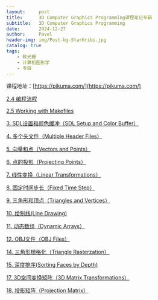 ```yaml
---
layout:     post
title:      3D Computer Graphics Programming课程笔记专辑
subtitle:   3D Computer Graphics Programming
date:       2024-12-27
author:     Pavel
header-img: img/Post-bg-StarKribi.jpg
catalog: true
tags:
    - 软光栅
    - 计算机图形学
    - 专辑
---
```


课程地址：[https://pikuma.com/](https://pikuma.com/)

[2.4 编程流程](https://pavelpeng7.github.io/2024/12/19/%E8%AF%BE2.4-%E7%BC%96%E7%A8%8B%E6%B5%81%E7%A8%8B/)

[2.5 Working with Makefiles](https://pavelpeng7.github.io/2024/12/19/%E8%AF%BE2.5-Working-with-Makefiles/)

[3. SDL设置和颜色缓冲（SDL Setup and Color Buffer）](https://pavelpeng7.github.io/2024/12/19/%E8%AF%BE3.-SDL%E8%AE%BE%E7%BD%AE%E5%92%8C%E9%A2%9C%E8%89%B2%E7%BC%93%E5%86%B2-SDL-Setup-and-Color-Buffer/)

[4. 多个头文件（Multiple Header Files）](https://pavelpeng7.github.io/2024/12/19/%E8%AF%BE4.-%E5%A4%9A%E4%B8%AA%E5%A4%B4%E6%96%87%E4%BB%B6-Multiple-Header-Files/)

[5. 向量和点（Vectors and Points）](https://pavelpeng7.github.io/2024/12/19/%E8%AF%BE5.-%E5%90%91%E9%87%8F%E5%92%8C%E7%82%B9-Vectors-and-Points/)

[6. 点的投影（Projecting Points）](https://pavelpeng7.github.io/2024/12/19/%E8%AF%BE6.-%E7%82%B9%E7%9A%84%E6%8A%95%E5%BD%B1-Projecting-Points/)

[7. 线性变换（Linear Transformations）](https://pavelpeng7.github.io/2024/12/19/%E8%AF%BE7.-%E7%BA%BF%E6%80%A7%E5%8F%98%E6%8D%A2-Linear-Transformations/)

[8. 固定时间步长（Fixed Time Step）](https://pavelpeng7.github.io/2024/12/19/%E8%AF%BE8.-%E5%9B%BA%E5%AE%9A%E6%97%B6%E9%97%B4%E6%AD%A5%E9%95%BF-Fixed-Time-Step/)

[9. 三角形和顶点（Triangles and Vertices）](https://pavelpeng7.github.io/2024/12/19/%E8%AF%BE9.-%E4%B8%89%E8%A7%92%E5%BD%A2%E5%92%8C%E9%A1%B6%E7%82%B9-Triangles-and-Vertices/)

[10. 绘制线(Line Drawing)](https://pavelpeng7.github.io/2024/12/19/%E8%AF%BE10.-%E7%BB%98%E5%88%B6%E7%BA%BF(Line-Drawing)/)

[11. 动态数组（Dynamic Arrays）](https://pavelpeng7.github.io/2024/12/19/%E8%AF%BE11.-%E5%8A%A8%E6%80%81%E6%95%B0%E7%BB%84-Dynamic-Arrays/)

[12. OBJ文件（OBJ Files）](https://pavelpeng7.github.io/2024/12/19/%E8%AF%BE12.-OBJ%E6%96%87%E4%BB%B6-OBJ-Files/)

[14. 三角形栅格化（Triangle Rasterzation）](https://pavelpeng7.github.io/2024/12/19/%E8%AF%BE14.-%E4%B8%89%E8%A7%92%E5%BD%A2%E6%A0%85%E6%A0%BC%E5%8C%96-Triangle-Rasterzation/)

[15. 深度排序(Sorting Faces by Depth)](https://pavelpeng7.github.io/2024/12/19/%E8%AF%BE15.-%E6%B7%B1%E5%BA%A6%E6%8E%92%E5%BA%8F(Sorting-Faces-by-Depth)/)

[17. 3D空间变换矩阵（3D Matrix Transformations）](https://pavelpeng7.github.io/2024/12/27/%E8%AF%BE17.-3D%E7%A9%BA%E9%97%B4%E5%8F%98%E6%8D%A2%E7%9F%A9%E9%98%B5-3D-Matrix-Transformations/)

[18. 投影矩阵（Projection Matrix）](https://pavelpeng7.github.io/2024/12/27/%E8%AF%BE18.-%E6%8A%95%E5%BD%B1%E7%9F%A9%E9%98%B5-Projection-Matrix/)
